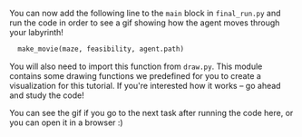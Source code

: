 You can now add the following line to the `main` block in `final_run.py`
and run the code in order to see a gif showing how 
the agent moves through your labyrinth! 

```python
  make_movie(maze, feasibility, agent.path)
```

You will also need to import this function from `draw.py`.
This module contains some drawing functions we predefined for you to create a visualization for this tutorial.
If you're interested how it works – go ahead and study the code!

You can see the gif if you go to the next task after running the code here,
or you can open it in a browser :)